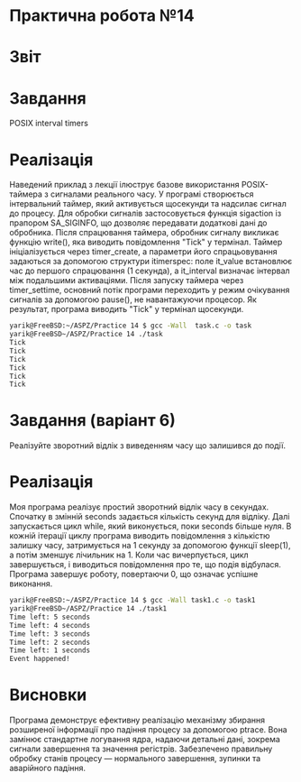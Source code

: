 # Практична робота №14 
# Звіт
# Завдання 
POSIX interval timers
# Реалізація
Наведений приклад з лекції ілюструє базове використання POSIX-таймера з сигналами реального часу. У програмі створюється інтервальний таймер, який активується щосекунди та надсилає сигнал до процесу. Для обробки сигналів застосовується функція sigaction із прапором SA_SIGINFO, що дозволяє передавати додаткові дані до обробника. Після спрацювання таймера, обробник сигналу викликає функцію write(), яка виводить повідомлення "Tick" у термінал. Таймер ініціалізується через timer_create, а параметри його спрацьовування задаються за допомогою структури itimerspec: поле it_value встановлює час до першого спрацювання (1 секунда), а it_interval визначає інтервал між подальшими активаціями. Після запуску таймера через timer_settime, основний потік програми переходить у режим очікування сигналів за допомогою pause(), не навантажуючи процесор. Як результат, програма виводить "Tick" у термінал щосекунди.
```bash
yarik@FreeBSD:~/ASPZ/Practice 14 $ gcc -Wall  task.c -o task
yarik@FreeBSD~/ASPZ/Practice 14 ./task
Tick
Tick
Tick
Tick
Tick
Tick
```
# Завдання (варіант 6)
Реалізуйте зворотний відлік з виведенням часу що залишився до події.
# Реалізація
Моя програма реалізує простий зворотний відлік часу в секундах. Спочатку в змінній seconds задається кількість секунд для відліку. Далі запускається цикл while, який виконується, поки seconds більше нуля. В кожній ітерації циклу програма виводить повідомлення з кількістю залишку часу, затримується на 1 секунду за допомогою функції sleep(1), а потім зменшує лічильник на 1. Коли час вичерпується, цикл завершується, і виводиться повідомлення про те, що подія відбулася. Програма завершує роботу, повертаючи 0, що означає успішне виконання.
```bash
yarik@FreeBSD:~/ASPZ/Practice 14 $ gcc -Wall task1.c -o task1
yarik@FreeBSD~/ASPZ/Practice 14 ./task1
Time left: 5 seconds
Time left: 4 seconds
Time left: 3 seconds
Time left: 2 seconds
Time left: 1 seconds
Event happened!
```
# Висновки
Програма демонструє ефективну реалізацію механізму збирання розширеної інформації про падіння процесу за допомогою ptrace. Вона замінює стандартне логування ядра, надаючи детальні дані, зокрема сигнали завершення та значення регістрів. Забезпечено правильну обробку станів процесу — нормального завершення, зупинки та аварійного падіння.
